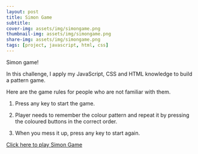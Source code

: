 ```yaml
---
layout: post
title: Simon Game
subtitle:
cover-img: assets/img/simongame.png
thumbnail-img: assets/img/simongame.png
share-img: assets/img/simongame.png
tags: [project, javascript, html, css]
---
```


Simon game!

In this challenge, I apply my JavaScript, CSS and HTML knowledge to build a pattern game.

Here are the game rules for people who are not familiar with them.

1. Press any key to start the game.

2. Player needs to remember the colour pattern and repeat it by pressing the coloured buttons in the correct order.

3. When you mess it up, press any key to start again.

<a href="https://kbarushkaa.github.io/simon/">Click here to play Simon Game</a>
